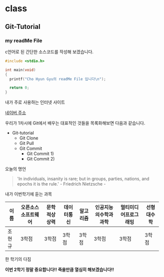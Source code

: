 # class

## Git-Tutorial

### my readMe File

c언어로 된 간단한 소스코드를 작성해 보겠습니다.


```c
#include <stdio.h>

int main(void)
{
  printf("Cho Hyun Gyu의 readMe File 입니다\n");

  return 0;
}
```

내가 주로 사용하는 인터넷 사이트

[네이버 주소](https://www.naver.com)


우리가 1차시에 Git에서 배우는 대표적인 것들을 목록화해보면 다음과 같습니다.
* Git-tutorial
  * Git Clone
  * Git Pull
  * Git Commit
    * Git Commit 1)
    * Git Commit 2)


오늘의 명언

> 'In individuals, insanity is rare; but in groups, parties, nations, and epochs it is the rule.'  - Friedrich Nietzsche -


내가 이번학기에 듣는 과목

이름|오픈소스소프트웨어|문학적상상력|데이터통신|알고리즘|인공지능의수학과과학|멀티미디어프로그래밍|선형대수학
---|---|---|---|---|---|---|---|
조현규|3학점|3학점|3학점|3학점|3학점|3학점|3학점

한 학기의 다짐

**이번 2학기 정말 중요합니다!! 죽을만큼 열심히 해보겠습니다!!**  
    
    
